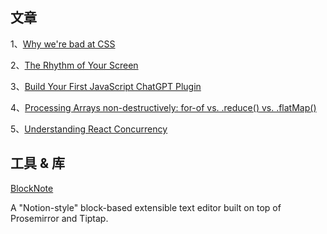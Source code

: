 ## 文章

1、[Why we're bad at CSS](https://www.mikeaparicio.com/posts/2023-05-22-why-were-bad-at-css/)

2、[The Rhythm of Your Screen](https://www.chrbutler.com/the-rhythm-of-your-screen)

3、[Build Your First JavaScript ChatGPT Plugin](https://www.sitepoint.com/javascript-chatgpt-plugin/)

4、[Processing Arrays non-destructively: for-of vs. .reduce() vs. .flatMap()](https://2ality.com/2022/05/processing-arrays-non-destructively.html)

5、[Understanding React Concurrency](https://www.bbss.dev/posts/react-concurrency/)


## 工具 & 库

[BlockNote](https://github.com/TypeCellOS/BlockNote)

A "Notion-style" block-based extensible text editor built on top of Prosemirror and Tiptap.